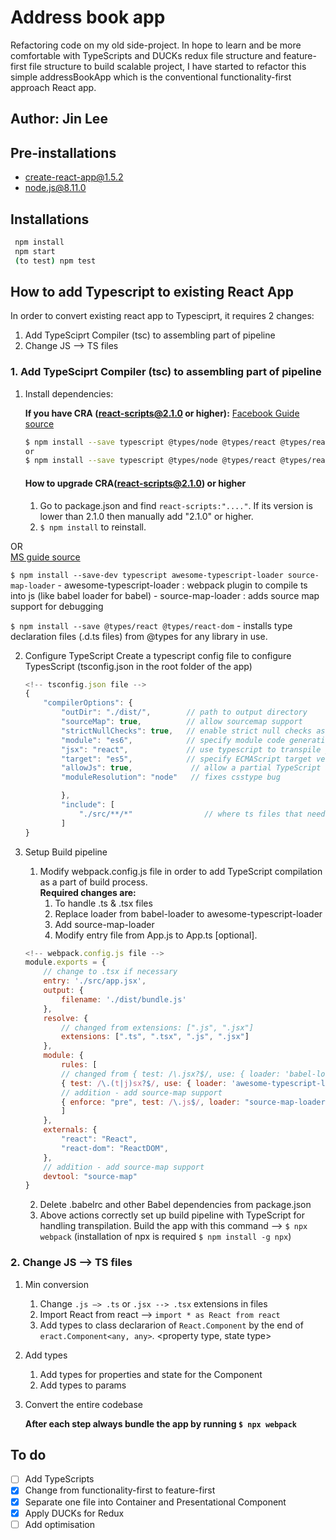 # Address book app
Refactoring code on my old side-project.
In hope to learn and be more comfortable with TypeScripts and DUCKs redux file structure and feature-first file structure to build scalable project, I have started to refactor this simple addressBookApp which is the conventional functionality-first approach React app.

## Author: Jin Lee

## Pre-installations

-   create-react-app@1.5.2
-   node.js@8.11.0

## Installations

```bash
 npm install
 npm start
 (to test) npm test
```

## How to add Typescript to existing React App 

In order to convert existing react app to Typesciprt, it requires 2 changes:
 1. Add TypeSciprt Compiler (tsc) to assembling part of pipeline
 2. Change JS --> TS files

### 1. Add TypeSciprt Compiler (tsc) to assembling part of pipeline


1. Install dependencies:  

   **If you have CRA (react-scripts@2.1.0 or higher):**
   [Facebook Guide source](https://facebook.github.io/create-react-app/docs/adding-typescript)
   ```bash
   $ npm install --save typescript @types/node @types/react @types/react-dom @types/jest
   or   
   $ npm install --save typescript @types/node @types/react @types/react-dom @types/jest
   ```
   #### How to upgrade CRA(react-scripts@2.1.0) or higher  
   1. Go to package.json and find `react-scripts:"...."`. If its version is lower than 2.1.0 then manually add "2.1.0" or higher.
   2. `$ npm install` to reinstall.


OR  
[MS guide source](https://github.com/Microsoft/TypeScript-React-Conversion-Guide)

   `$ npm install --save-dev typescript awesome-typescript-loader source-map-loader`
     - awesome-typescript-loader : webpack plugin to compile ts into js (like babel loader for babel)
     - source-map-loader : adds source map support for debugging

   `$ npm install --save @types/react @types/react-dom`
     - installs type declaration files (.d.ts files) from @types for  any library in use.

2. Configure TypeScript
   Create a typescript config file to configure TypesScript (tsconfig.json in the root folder of the app)   
    ```javascript
    <!-- tsconfig.json file -->
    {
        "compilerOptions": {
            "outDir": "./dist/",        // path to output directory
            "sourceMap": true,          // allow sourcemap support
            "strictNullChecks": true,   // enable strict null checks as a best practice
            "module": "es6",            // specify module code generation
            "jsx": "react",             // use typescript to transpile jsx to js
            "target": "es5",            // specify ECMAScript target version
            "allowJs": true,             // allow a partial TypeScript and JavaScript codebase
            "moduleResolution": "node"   // fixes csstype bug

            },
            "include": [
                "./src/**/*"                // where ts files that needs to be compiled to js reside
            ]
    }
    ```

3. Setup Build pipeline
   1. Modify webpack.config.js file in order to add TypeScript compilation as a part of build process.  
   **Required changes are:**
      1. To handle .ts & .tsx files
      2. Replace loader from babel-loader to awesome-typescript-loader
      3. Add source-map-loader
      4. Modify entry file from App.js to App.ts [optional].  

    ```javascript
    <!-- webpack.config.js file -->
    module.exports = {
        // change to .tsx if necessary
        entry: './src/app.jsx',
        output: {
            filename: './dist/bundle.js'
        },
        resolve: {
            // changed from extensions: [".js", ".jsx"]
            extensions: [".ts", ".tsx", ".js", ".jsx"]
        },
        module: {
            rules: [
            // changed from { test: /\.jsx?$/, use: { loader: 'babel-loader' } },
            { test: /\.(t|j)sx?$/, use: { loader: 'awesome-typescript-loader' } },
            // addition - add source-map support
            { enforce: "pre", test: /\.js$/, loader: "source-map-loader" }
            ]
        },
        externals: {
            "react": "React",
            "react-dom": "ReactDOM",
        },
        // addition - add source-map support
        devtool: "source-map"
    }
    ```
   2. Delete .babelrc and other Babel dependencies from package.json
   3. Above actions correctly set up build pipeline with TypeScript for handling transpilation. Build the app with this command --> `$ npx webpack` (installation of npx is required `$ npm install -g npx`)
### 2. Change JS --> TS files
1. Min conversion
   1. Change `.js —> .ts` or `.jsx --> .tsx` extensions in files
   2. Import React from react —> `import * as React from react`
   3. Add types to class declararion of `React.Component` by the end of `eract.Component<any, any>`. <property type, state type>      
2. Add types
   1. Add types for properties and state for the Component
   2. Add types to params
3. Convert the entire codebase

   **After each step always bundle the app by running `$ npx webpack`**



## To do
- [ ] Add TypeScripts
- [x] Change from functionality-first to feature-first
- [x] Separate one file into Container and Presentational Component
- [x] Apply DUCKs for Redux
- [ ] Add optimisation
